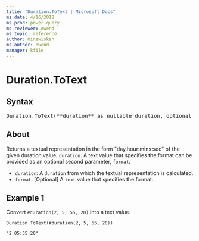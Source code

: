 ```yaml
---
title: "Duration.ToText | Microsoft Docs"
ms.date: 4/16/2018
ms.prod: power-query
ms.reviewer: owend
ms.topic: reference
author: minewiskan
ms.author: owend
manager: kfile
---
```

# Duration.ToText

## Syntax

<pre>
Duration.ToText(**duration** as nullable duration, optional **format** as nullable text) as nullable text
</pre>

## About
Returns a textual representation in the form "day.hour:mins:sec" of the given duration value, `duration`. A text value that specifies the format can be provided as an optional second parameter, `format`. 

-    `duration`: A `duration` from which the textual representation is calculated.
-    `format`: [Optional] A `text` value that specifies the format.

## Example 1

Convert `#duration(2, 5, 55, 20)` into a text value.

```powerquery-m
Duration.ToText(#duration(2, 5, 55, 20))
```

`
"2.05:55:20"
`


